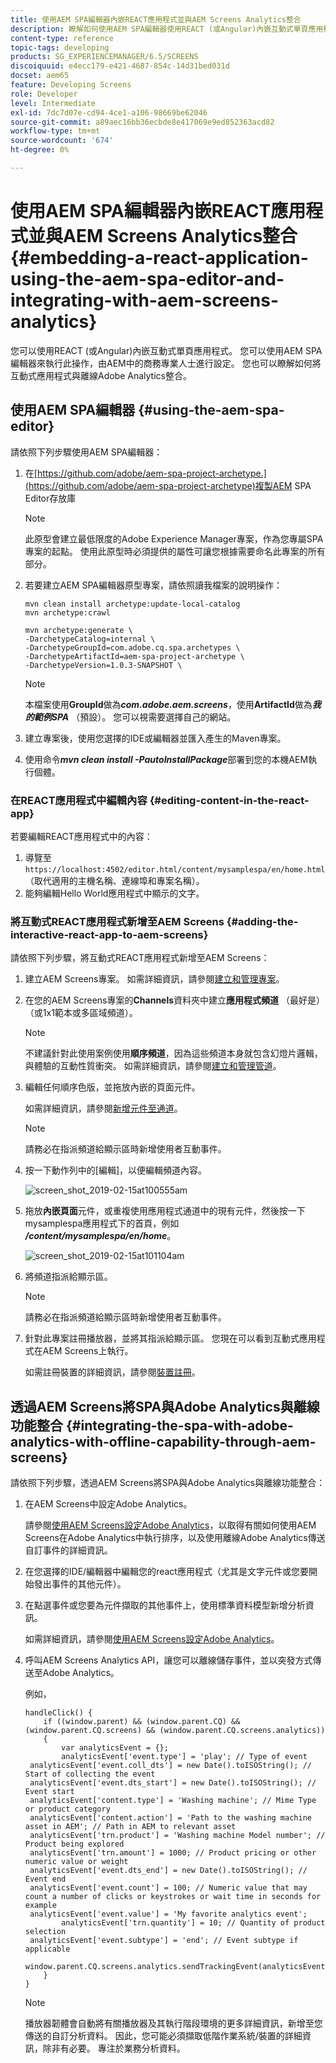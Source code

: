 ```yaml
---
title: 使用AEM SPA編輯器內嵌REACT應用程式並與AEM Screens Analytics整合
description: 瞭解如何使用AEM SPA編輯器使用REACT (或Angular)內嵌互動式單頁應用程式。
content-type: reference
topic-tags: developing
products: SG_EXPERIENCEMANAGER/6.5/SCREENS
discoiquuid: e4ecc179-e421-4687-854c-14d31bed031d
docset: aem65
feature: Developing Screens
role: Developer
level: Intermediate
exl-id: 7dc7d07e-cd94-4ce1-a106-98669be62046
source-git-commit: a89aec16bb36ecbde8e417069e9ed852363acd82
workflow-type: tm+mt
source-wordcount: '674'
ht-degree: 0%

---
```


# 使用AEM SPA編輯器內嵌REACT應用程式並與AEM Screens Analytics整合 {#embedding-a-react-application-using-the-aem-spa-editor-and-integrating-with-aem-screens-analytics}

您可以使用REACT (或Angular)內嵌互動式單頁應用程式。 您可以使用AEM SPA編輯器來執行此操作，由AEM中的商務專業人士進行設定。 您也可以瞭解如何將互動式應用程式與離線Adobe Analytics整合。

## 使用AEM SPA編輯器 {#using-the-aem-spa-editor}

請依照下列步驟使用AEM SPA編輯器：

1. 在[https://github.com/adobe/aem-spa-project-archetype.](https://github.com/adobe/aem-spa-project-archetype)複製AEM SPA Editor存放庫

   >[!NOTE]
   >
   >此原型會建立最低限度的Adobe Experience Manager專案，作為您專屬SPA專案的起點。 使用此原型時必須提供的屬性可讓您根據需要命名此專案的所有部分。

1. 若要建立AEM SPA編輯器原型專案，請依照讀我檔案的說明操作：

   ```
   mvn clean install archetype:update-local-catalog
   mvn archetype:crawl
   
   mvn archetype:generate \
   -DarchetypeCatalog=internal \
   -DarchetypeGroupId=com.adobe.cq.spa.archetypes \
   -DarchetypeArtifactId=aem-spa-project-archetype \
   -DarchetypeVersion=1.0.3-SNAPSHOT \
   ```

   >[!NOTE]
   >
   >本檔案使用&#x200B;**GroupId**&#x200B;做為&#x200B;***com.adobe.aem.screens***，使用&#x200B;**ArtifactId**&#x200B;做為&#x200B;***我的範例SPA*** （預設）。 您可以視需要選擇自己的網站。

1. 建立專案後，使用您選擇的IDE或編輯器並匯入產生的Maven專案。
1. 使用命令&#x200B;***mvn clean install -PautoInstallPackage***&#x200B;部署到您的本機AEM執行個體。

### 在REACT應用程式中編輯內容 {#editing-content-in-the-react-app}

若要編輯REACT應用程式中的內容：

1. 導覽至`https://localhost:4502/editor.html/content/mysamplespa/en/home.html` （取代適用的主機名稱、連線埠和專案名稱）。
1. 能夠編輯Hello World應用程式中顯示的文字。

### 將互動式REACT應用程式新增至AEM Screens {#adding-the-interactive-react-app-to-aem-screens}

請依照下列步驟，將互動式REACT應用程式新增至AEM Screens：

1. 建立AEM Screens專案。 如需詳細資訊，請參閱[建立和管理專案](creating-a-screens-project.md)。
1. 在您的AEM Screens專案的&#x200B;**Channels**&#x200B;資料夾中建立&#x200B;**應用程式頻道** （最好是） （或1x1範本或多區域頻道）。

   >[!NOTE]
   >不建議針對此使用案例使用&#x200B;**順序頻道**，因為這些頻道本身就包含幻燈片邏輯，與體驗的互動性質衝突。
   >如需詳細資訊，請參閱[建立和管理管道](managing-channels.md)。

1. 編輯任何順序色版，並拖放內嵌的頁面元件。

   如需詳細資訊，請參閱[新增元件至通道](adding-components-to-a-channel.md)。

   >[!NOTE]
   >
   >請務必在指派頻道給顯示區時新增使用者互動事件。

1. 按一下動作列中的[編輯&#x200B;**&#x200B;**]，以便編輯頻道內容。

   ![screen_shot_2019-02-15at100555am](assets/screen_shot_2019-02-15at100555am.png)

1. 拖放&#x200B;**內嵌頁面**&#x200B;元件，或重複使用應用程式通道中的現有元件，然後按一下mysamplespa應用程式下的首頁，例如&#x200B;***/content/mysamplespa/en/home***。

   ![screen_shot_2019-02-15at101104am](assets/screen_shot_2019-02-15at101104am.png)

1. 將頻道指派給顯示區。

   >[!NOTE]
   >請務必在指派頻道給顯示區時新增使用者互動事件。

1. 針對此專案註冊播放器，並將其指派給顯示區。 您現在可以看到互動式應用程式在AEM Screens上執行。

   如需註冊裝置的詳細資訊，請參閱[裝置註冊](device-registration.md)。

## 透過AEM Screens將SPA與Adobe Analytics與離線功能整合 {#integrating-the-spa-with-adobe-analytics-with-offline-capability-through-aem-screens}

請依照下列步驟，透過AEM Screens將SPA與Adobe Analytics與離線功能整合：

1. 在AEM Screens中設定Adobe Analytics。

   請參閱[使用AEM Screens設定Adobe Analytics](configuring-adobe-analytics-aem-screens.md)，以取得有關如何使用AEM Screens在Adobe Analytics中執行排序，以及使用離線Adobe Analytics傳送自訂事件的詳細資訊。

1. 在您選擇的IDE/編輯器中編輯您的react應用程式（尤其是文字元件或您要開始發出事件的其他元件）。
1. 在點選事件或您要為元件擷取的其他事件上，使用標準資料模型新增分析資訊。

   如需詳細資訊，請參閱[使用AEM Screens設定Adobe Analytics](configuring-adobe-analytics-aem-screens.md)。

1. 呼叫AEM Screens Analytics API，讓您可以離線儲存事件，並以突發方式傳送至Adobe Analytics。

   例如，

   ```
   handleClick() {
       if ((window.parent) && (window.parent.CQ) && (window.parent.CQ.screens) && (window.parent.CQ.screens.analytics))
       {
           var analyticsEvent = {};
           analyticsEvent['event.type'] = 'play'; // Type of event
    analyticsEvent['event.coll_dts'] = new Date().toISOString(); // Start of collecting the event
    analyticsEvent['event.dts_start'] = new Date().toISOString(); // Event start
    analyticsEvent['content.type'] = 'Washing machine'; // Mime Type or product category
    analyticsEvent['content.action'] = 'Path to the washing machine asset in AEM'; // Path in AEM to relevant asset
    analyticsEvent['trn.product'] = 'Washing machine Model number'; // Product being explored
    analyticsEvent['trn.amount'] = 1000; // Product pricing or other numeric value or weight
    analyticsEvent['event.dts_end'] = new Date().toISOString(); // Event end
    analyticsEvent['event.count'] = 100; // Numeric value that may count a number of clicks or keystrokes or wait time in seconds for example
    analyticsEvent['event.value'] = 'My favorite analytics event';
           analyticsEvent['trn.quantity'] = 10; // Quantity of product selection
    analyticsEvent['event.subtype'] = 'end'; // Event subtype if applicable
    window.parent.CQ.screens.analytics.sendTrackingEvent(analyticsEvent);
       }
   }
   ```

   >[!NOTE]
   >
   >播放器韌體會自動將有關播放器及其執行階段環境的更多詳細資訊，新增至您傳送的自訂分析資料。 因此，您可能必須擷取低階作業系統/裝置的詳細資訊，除非有必要。 專注於業務分析資料。

